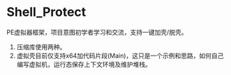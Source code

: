 # Shell_Protect
PE虚拟器框架，项目意图初学者学习和交流，支持一键加壳/脱壳。
1. 压缩库使用两种。
2. 虚拟壳目前仅支持x64加代码片段(Main)，这只是一个示例和思路，如何自己编写虚拟机，运行态保存上下文环境及维护堆栈。
